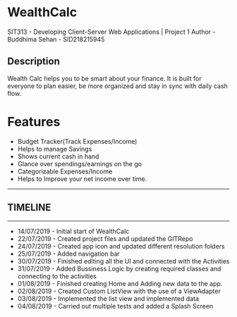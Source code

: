 # WealthCalc
SIT313 - Developing Client-Server Web Applications | Project 1
Author - Buddhima Sehan - SID218215945

## Description
Wealth Calc helps you to be smart about your finance. It is built for everyone to plan easier, be more organized and stay in sync with daily cash flow.

# Features
+ Budget Tracker(Track Expenses/Income)
+ Helps to manage Savings
+ Shows current cash in hand
+ Glance over spendings/earnings on the go
+ Categorizable Expenses/Income
+ Helps to Improve your net income over time.

--------------
## TIMELINE
--------------
+ 14/07/2019 - Initial start of WealthCalc 
+ 22/07/2019 - Created project files and updated the GITRepo 
+ 24/07/2019 - Created app icon and updated different resolution folders
+ 25/07/2019 - Added navigation bar
+ 30/07/2019 - Finished editing all the UI and connected with the Activities
+ 31/07/2019 - Added Bussiness Logic by creating required classes and connecting to the activities
+ 01/08/2019 - Finished creating Home and Adding new data to the app.
+ 02/08/2019 - Created Custom ListView with the use of a ViewAdapter
+ 03/08/2019 - Implemented the list view and implemented data
+ 04/08/2019 - Carried out multiple tests and added a Splash Screen

